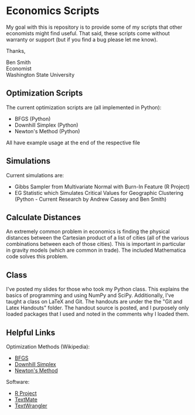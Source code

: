 # Economics Scripts #

My goal with this is repository is to provide some of my scripts that other economists might find useful.  That said, these scripts come without warranty or support (but if you find a bug please let me know).  

Thanks, 

Ben Smith  
Economist    
Washington State University  

## Optimization Scripts ##

The current optimization scripts are (all implemented in Python):

* BFGS (Python)
* Downhill Simplex (Python) 
* Newton's Method (Python)

All have example usage at the end of the respective file

## Simulations ##

Current simulations are:

* Gibbs Sampler from Multivariate Normal with Burn-In Feature (R Project)
* EG Statistic which Simulates Critical Values for Geographic Clustering (Python - Current Research by Andrew Cassey and Ben Smith)

## Calculate Distances ##

An extremely common problem in economics is finding the physical distances between the Cartesian product of a list of cities (all of the various combinations between each of those cities).  This is important in particular in gravity models (which are common in trade).  The included Mathematica code solves this problem.   

## Class ##

I've posted my slides for those who took my Python class.  This explains the basics of programming and using NumPy and SciPy.  Additionally, I've taught a class on LaTeX and Git.  The handouts are under the the "Git and Latex Handouts" folder.  The handout source is posted, and I purposely only loaded packages that I used and noted in the comments why I loaded them.

## Helpful Links ##

Optimization Methods (Wikipedia):

* [BFGS](http://en.wikipedia.org/wiki/BFGS_method)
* [Downhill Simplex](http://en.wikipedia.org/wiki/Nelder%E2%80%93Mead_method)
* [Newton's Method](http://en.wikipedia.org/wiki/Newton's_method)

Software:

* [R Project](http://www.r-project.org/)
* [TextMate](http://macromates.com/)
* [TextWrangler](http://itunes.apple.com/us/app/textwrangler/id404010395?mt=12)
